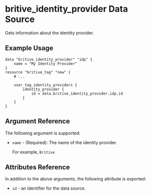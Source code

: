 # britive_identity_provider Data Source

Gets information about the identity provider.

## Example Usage

```hcl
data "britive_identity_provider" "idp" {
    name = "My Identity Provider"
}
resource "britive_tag" "new" {
    # ...

    user_tag_identity_providers {
        identity_provider {
            id = data.britive_identity_provider.idp.id
        }
    }
}
```

## Argument Reference

The following argument is supported:

* `name` - (Required): The name of the identity provider.

  For example, `Britive`

## Attributes Reference

In addition to the above arguments, the following attribute is exported:

* `id` - an identifier for the data source. 